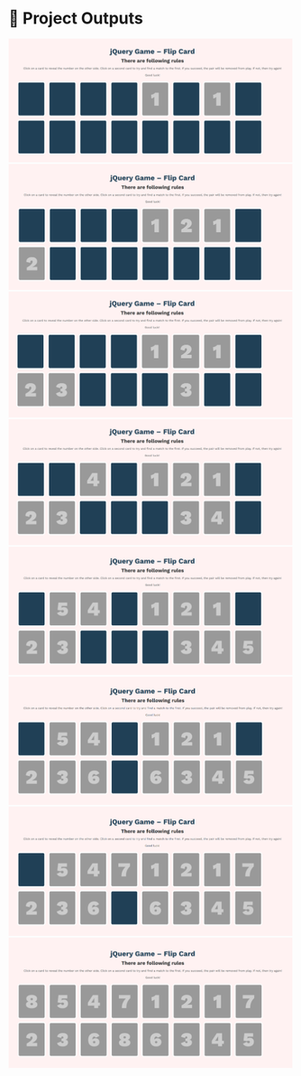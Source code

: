 # 📸 Project Outputs

![](Outputs/jQuery1.png)
![](Outputs/jQuery2.png)
![](Outputs/jQuery3.png)
![](Outputs/jQuery4.png)
![](Outputs/jQuery5.png)
![](Outputs/jQuery6.png)
![](Outputs/jQuery7.png)
![](Outputs/jQuery8.png)
